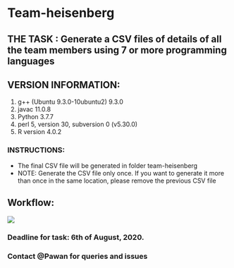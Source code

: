 # Team-heisenberg

## THE TASK : Generate a CSV files of details of all the team members using 7 or more programming languages                                                         

## VERSION INFORMATION:

1. g++ (Ubuntu 9.3.0-10ubuntu2) 9.3.0
2. javac 11.0.8
3. Python 3.7.7
4. perl 5, version 30, subversion 0 (v5.30.0)
5. R version 4.0.2

### INSTRUCTIONS:
- The final CSV file will be generated in folder team-heisenberg
- NOTE: Generate the CSV file only once. If you want to generate it more than once in the same location, please remove the previous CSV file

## Workflow:

![](Images/Team-heisenberg-flow.jpg)


### Deadline for task: 6th of August, 2020.

### Contact @Pawan for queries and issues


